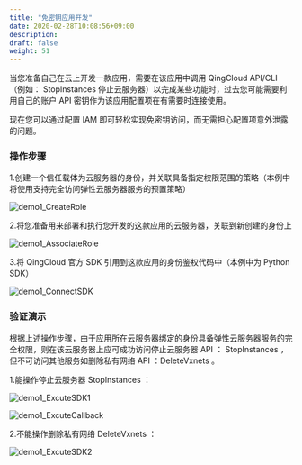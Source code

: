 ```yaml
---
title: "免密钥应用开发"
date: 2020-02-28T10:08:56+09:00
description: 
draft: false
weight: 51
---
```


当您准备自己在云上开发一款应用，需要在该应用中调用 QingCloud API/CLI （例如： StopInstances 停止云服务器）以完成某些功能时，过去您可能需要利用自己的账户 API 密钥作为该应用配置项在有需要时连接使用。

现在您可以通过配置 IAM 即可轻松实现免密钥访问，而无需担心配置项意外泄露的问题。

### 操作步骤

1.创建一个信任载体为云服务器的身份，并关联具备指定权限范围的策略（本例中将使用支持完全访问弹性云服务器服务的预置策略）

![demo1_CreateRole](../../_images/demo1_CreateRole.png)

2.将您准备用来部署和执行您开发的这款应用的云服务器，关联到新创建的身份上

![demo1_AssociateRole](../../_images/demo1_AssociateRole.png)

3.将 QingCloud 官方 SDK 引用到这款应用的身份鉴权代码中（本例中为 Python SDK）

![demo1_ConnectSDK](../../_images/demo1_ConnectSDK.png)

### 验证演示

根据上述操作步骤，由于应用所在云服务器绑定的身份具备弹性云服务器服务的完全权限，则在该云服务器上应可成功访问停止云服务器 API ： StopInstances ，但不可访问其他服务如删除私有网络 API ：DeleteVxnets 。

1.能操作停止云服务器 StopInstances ：

![demo1_ExcuteSDK1](../../_images/demo1_ExcuteSDK1.png)

![demo1_ExcuteCallback](../../_images/demo1_ExcuteCallback.png)

2.不能操作删除私有网络 DeleteVxnets ：

![demo1_ExcuteSDK2](../../_images/demo1_ExcuteSDK2.png)
